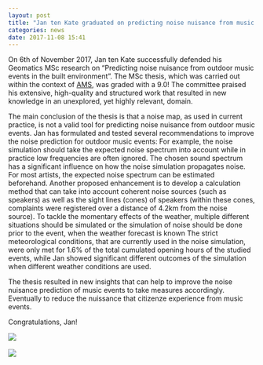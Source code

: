 ```yaml
---
layout: post
title: "Jan ten Kate graduated on predicting noise nuisance from music festivals in Amsterdam (graded with a 9.0)"
categories: news
date: 2017-11-08 15:41
---
```


On 6th of November 2017, Jan ten Kate successfully defended his Geomatics MSc research on “Predicting noise nuisance from outdoor music events in the built environment”.
The MSc thesis, which was carried out within the context of [AMS](http://www.ams-institute.org), was graded with a 9.0! The committee praised his extensive, high-quality and structured work that resulted in new knowledge in an unexplored, yet highly relevant, domain.

The main conclusion of the thesis is that a noise map, as used in current practice, is not a valid tool for predicting noise nuisance from outdoor music events. 
Jan has formulated and tested several recommendations to improve the noise prediction for outdoor music events:
For example, the noise simulation should take the expected noise spectrum into account while in practice low frequencies are often ignored. The chosen sound spectrum has a significant influence on how the noise simulation propagates noise. For most artists, the expected noise spectrum can be estimated beforehand.
Another proposed enhancement is to develop a calculation method that can take into account coherent noise sources (such as speakers) as well as the sight lines (cones) of speakers (within these cones, complaints were registered over a distance of 4.2km from the noise source).
To tackle the momentary effects of the weather, multiple different situations should be simulated or the simulation of noise should be done prior to the event, when
the weather forecast is known
The strict meteorological conditions, that are currently used in the noise simulation, were only met for 1.6% of the total cumulated opening hours of the studied events, while Jan showed significant different outcomes of the simulation when different weather conditions are used.

The thesis resulted in new insights that can help to improve the noise nuisance prediction of music events to take measures accordingly. Eventually to reduce the nuissance that citizenze experience from music events.

Congratulations, Jan!

<img src="{{ site.baseurl }}/img/2017/kate2017A.jpg"/><br/><br/>
<img src="{{ site.baseurl }}/img/2017/kate2017B.jpg"/><br/><br/>
